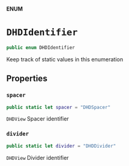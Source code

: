 **ENUM**

# `DHDIdentifier`

```swift
public enum DHDIdentifier
```

Keep track of static values in this enumeration

## Properties
### `spacer`

```swift
public static let spacer = "DHDSpacer"
```

`DHDView` Spacer identifier

### `divider`

```swift
public static let divider = "DHDDivider"
```

`DHDView` Divider identifier
